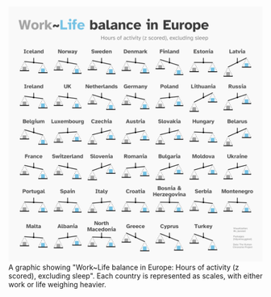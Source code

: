 ![](./global_human_day.jpg)
A graphic showing "Work~Life balance in Europe: Hours of activity (z scored), excluding sleep". Each country is represented as scales, with either work or life weighing heavier.
